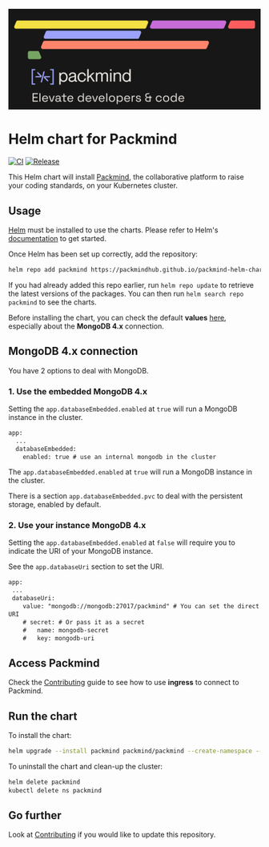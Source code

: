 ![Packmind](CoverPackmind.png)

# Helm chart for Packmind

[![CI](https://github.com/pakcmindhub/packmind-helm-chart/actions/workflows/ci.yaml/badge.svg?branch=main)](https://github.com/packmindhub/packmind-helm-chart/actions/workflows/ci.yaml)
[![Release](https://github.com/pakcmindhub/packmind-helm-chart/actions/workflows/release.yaml/badge.svg?branch=main)](https://github.com/packmindhub/packmind-helm-chart/actions/workflows/release.yaml)

This Helm chart will install [Packmind](https://packmind.com/), the collaborative platform to raise your coding standards, on your Kubernetes cluster.

## Usage

[Helm](https://helm.sh) must be installed to use the charts. Please refer to Helm's [documentation](https://helm.sh/docs) to get started.

Once Helm has been set up correctly, add the repository:

```bash
helm repo add packmind https://packmindhub.github.io/packmind-helm-chart
```

If you had already added this repo earlier, run `helm repo update` to retrieve the latest versions of the packages. You can then run `helm search repo packmind` to see the charts.

Before installing the chart, you can check the default **values** [here](https://github.com/packmind/packmind-helm-chart/blob/main/charts/packmind/values.yaml), especially about the **MongoDB 4.x** connection.

## MongoDB 4.x connection

You have 2 options to deal with MongoDB.

### 1. Use the embedded MongoDB 4.x

Setting the `app.databaseEmbedded.enabled` at `true` will run a MongoDB instance in the cluster.

```
app:
  ...
  databaseEmbedded:
    enabled: true # use an internal mongodb in the cluster
```

The `app.databaseEmbedded.enabled` at `true` will run a MongoDB instance in the cluster.

There is a section `app.databaseEmbedded.pvc` to deal with the persistent storage, enabled by default.

### 2. Use your instance MongoDB 4.x

Setting the `app.databaseEmbedded.enabled` at `false` will require you to indicate the URI of your MongoDB instance.

See the `app.databaseUri` section to set the URI.

```
app:
 ...
 databaseUri:
    value: "mongodb://mongodb:27017/packmind" # You can set the direct URI
    # secret: # Or pass it as a secret
    #   name: mongodb-secret
    #   key: mongodb-uri
```

## Access Packmind

Check the [Contributing](docs/CONTRIBUTING.md) guide to see how to use  **ingress** to connect to Packmind.

## Run the chart

To install the chart:

```bash
helm upgrade --install packmind packmind/packmind --create-namespace --namespace packmind
```

To uninstall the chart and clean-up the cluster:

```bash
helm delete packmind
kubectl delete ns packmind
```

## Go further

Look at [Contributing](docs/CONTRIBUTING.md) if you would like to update this repository.
